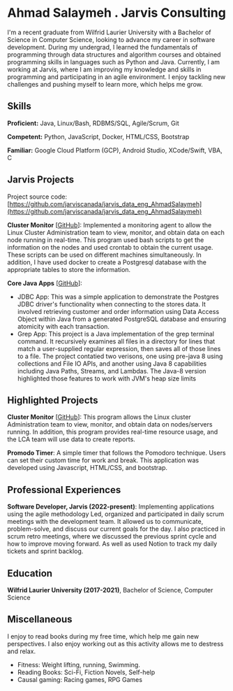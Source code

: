 # Ahmad Salaymeh . Jarvis Consulting

I'm a recent graduate from Wilfrid Laurier University with a Bachelor of Science in Computer Science, looking to advance my career in software development. During my undergrad, I learned the fundamentals of programming through data structures and algorithm courses and obtained programming skills in languages such as Python and Java. Currently, I am working at Jarvis, where I am improving my knowledge and skills in programming and participating in an agile environment. I enjoy tackling new challenges and pushing myself to learn more, which helps me grow.

## Skills

**Proficient:** Java, Linux/Bash, RDBMS/SQL, Agile/Scrum, Git

**Competent:** Python, JavaScript, Docker, HTML/CSS, Bootstrap

**Familiar:** Google Cloud Platform (GCP), Android Studio, XCode/Swift, VBA, C

## Jarvis Projects

Project source code: [https://github.com/jarviscanada/jarvis_data_eng_AhmadSalaymeh](https://github.com/jarviscanada/jarvis_data_eng_AhmadSalaymeh)


**Cluster Monitor** [[GitHub](https://github.com/jarviscanada/jarvis_data_eng_AhmadSalaymeh/tree/master/linux_sql)]: Implemented a monitoring agent to allow the Linux Cluster Administration team to view, monitor, and obtain data on each node running in real-time. This program used bash scripts to get the information on the nodes and used crontab to obtain the current usage. These scripts can be used on different machines simultaneously. In addition, I have used docker to create a Postgresql database  with the appropriate tables to store the information.

**Core Java Apps** [[GitHub](https://github.com/jarviscanada/jarvis_data_eng_AhmadSalaymeh/tree/master/core_java)]:
      
  - JDBC App: This was a simple application to demonstrate the Postgres JDBC driver's functionality when connecting to the stores data. It involved retrieving customer and order information using Data Access Object within Java from a generated PostgreSQL database and ensuring atomicity with each transaction.
  - Grep App: This project is a Java implementation of the grep terminal command. It recursively examines all files in a directory for lines that match a user-supplied regular expression, then saves all of those lines to a file. The project contatied two verisons, one using pre-java 8 using collections and File IO APIs, and another using Java 8 capabilities including Java Paths, Streams, and Lambdas. The Java-8 version highlighted those features to work with JVM's heap size limits

<!-- **Springboot App** [[GitHub](https://github.com/jarviscanada/jarvis_data_eng_AhmadSalaymeh/tree/master/springboot)]: Not Started

**Python Data Analytics** [[GitHub](https://github.com/jarviscanada/jarvis_data_eng_AhmadSalaymeh/tree/master/python_data_anlytics)]: Not Started

**Hadoop** [[GitHub](https://github.com/jarviscanada/jarvis_data_eng_AhmadSalaymeh/tree/master/hadoop)]: Not Started

**Spark** [[GitHub](https://github.com/jarviscanada/jarvis_data_eng_AhmadSalaymeh/tree/master/spark)]: Not Started

**Cloud/DevOps** [[GitHub](https://github.com/jarviscanada/jarvis_data_eng_AhmadSalaymeh/tree/master/cloud_devops)]: Not Started -->


## Highlighted Projects
**Cluster Monitor** [[GitHub](https://github.com/jarviscanada/jarvis_data_eng_AhmadSalaymeh/tree/main/linux_sql)]: This program allows the Linux cluster Administration team to view, monitor, and obtain data on nodes/servers running. In addition, this program provides real-time resource usage, and the LCA team will use data to create reports.

**Promodo Timer**: A simple timer that follows the Pomodoro technique. Users can set their custom time for work and break. This application was developed using Javascript, HTML/CSS, and bootstrap.


## Professional Experiences

**Software Developer, Jarvis (2022-present)**: Implementing applications using the agile methodology Led, organized and participated in daily scrum meetings with the development team. It allowed us to communicate, problem-solve, and discuss our current goals for the day. I also practiced in scrum retro meetings, where we discussed the previous sprint cycle and how to improve moving forward. As well as used Notion to track my daily tickets and sprint backlog.


## Education
**Wilfrid Laurier University (2017-2021)**, Bachelor of Science, Computer Science


## Miscellaneous
I enjoy to read books during my free time, which help me gain new perspectives. I also enjoy working out as this activity allows me to destress and relax.
- Fitness: Weight lifting, running, Swimming.
- Reading Books: Sci-Fi, Fiction Novels, Self-help
- Causal gaming: Racing games, RPG Games